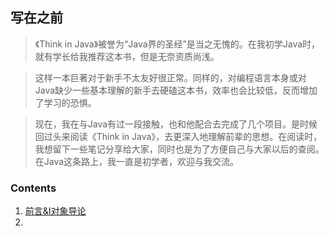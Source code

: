 ## 写在之前
> 《Think in Java》被誉为“Java界的圣经”是当之无愧的。在我初学Java时，就有学长给我推荐这本书，但是无奈资质尚浅。

> 这样一本巨著对于新手不太友好很正常。同样的，对编程语言本身或对Java缺少一些基本理解的新手去硬磕这本书，效率也会比较低，反而增加了学习的恐惧。

> 现在，我在与Java有过一段接触，也和他配合去完成了几个项目。是时候回过头来阅读《Think in Java》，去更深入地理解前辈的思想。在阅读时，我想留下一些笔记分享给大家，同时也是为了方便自己与大家以后的查阅。在Java这条路上，我一直是初学者，欢迎与我交流。

### Contents
1. [前言&Ⅰ对象导论](https://github.com/CasualJi/read-think-in-java/blob/master/%E5%89%8D%E8%A8%80%26%E2%85%A0%E5%AF%B9%E8%B1%A1%E5%AF%BC%E8%AE%BA.md)
2. 